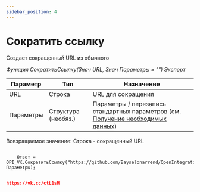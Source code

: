 ```yaml
---
sidebar_position: 4
---
```


# Сократить ссылку
Создает сокращенный URL из обычного

*Функция СократитьСсылку(Знач URL, Знач Параметры = "") Экспорт*

  | Параметр | Тип | Назначение |
  |-|-|-|
  | URL | Строка | URL для сокращения |
  | Параметры | Структура (необяз.) | Параметры / перезапись стандартных параметров (см. [Получение необходимых данных](../)) |
  
  Вовзращаемое значение: Строка - сокращенный URL

```bsl title="Пример кода"
			
	Ответ = OPI_VK.СократитьСсылку("https://github.com/Bayselonarrend/OpenIntegrations", Параметры);

```

```json title="Результат"

https://vk.cc/ctL1sM

```
